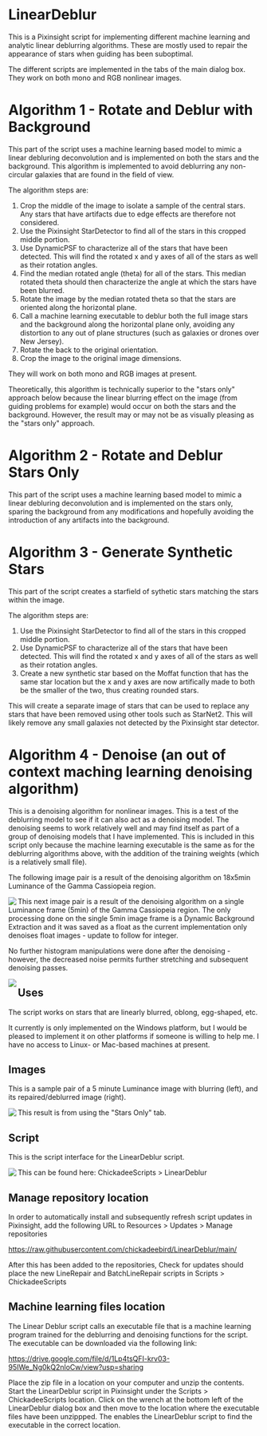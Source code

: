 # LinearDeblur

This is a Pixinsight script for implementing different machine learning and analytic linear deblurring algorithms. These are mostly used to repair the appearance of stars when guiding has been suboptimal.

The different scripts are implemented in the tabs of the main dialog box. They work on both mono and RGB nonlinear images.

# Algorithm 1 - Rotate and Deblur with Background

This part of the script uses a machine learning based model to mimic a linear debluring deconvolution and is implemented on both the stars and the background. This algorithm is implemented to avoid deblurring any non-circular galaxies that are found in the field of view.

The algorithm steps are:

1. Crop the middle of the image to isolate a sample of the central stars. Any stars that have artifacts due to edge effects are therefore not considered.
2. Use the Pixinsight StarDetector to find all of the stars in this cropped middle portion.
3. Use DynamicPSF to characterize all of the stars that have been detected. This will find the rotated x and y axes of all of the stars as well as their rotation angles.
4. Find the median rotated angle (theta) for all of the stars. This median rotated theta should then characterize the angle at which the stars have been blurred.
5. Rotate the image by the median rotated theta so that the stars are oriented along the horizontal plane.
6. Call a machine learning executable to deblur both the full image stars and the background along the horizontal plane only, avoiding any distortion to any out of plane structures (such as galaxies or drones over New Jersey).
7. Rotate the back to the original orientation.
8. Crop the image to the original image dimensions.

They will work on both mono and RGB images at present.

Theoretically, this algorithm is technically superior to the "stars only" approach below because the linear blurring effect on the image (from guiding problems for example) would occur on both the stars and the background. However, the result may or may not be as visually pleasing as the "stars only" approach.

# Algorithm 2 - Rotate and Deblur Stars Only

This part of the script uses a machine learning based model to mimic a linear debluring deconvolution and is implemented on the stars only, sparing the background from any modifications and hopefully avoiding the introduction of any artifacts into the background.

# Algorithm 3 - Generate Synthetic Stars

This part of the script creates a starfield of sythetic stars matching the stars within the image.

The algorithm steps are:

1. Use the Pixinsight StarDetector to find all of the stars in this cropped middle portion.
2. Use DynamicPSF to characterize all of the stars that have been detected. This will find the rotated x and y axes of all of the stars as well as their rotation angles.
3. Create a new synthetic star based on the Moffat function that has the same star location but the x and y axes are now artifically made to both be the smaller of the two, thus creating rounded stars.

This will create a separate image of stars that can be used to replace any stars that have been removed using other tools such as StarNet2. This will likely remove any small galaxies not detected by the Pixinsight star detector.

# Algorithm 4 - Denoise (an out of context maching learning denoising algorithm)

This is a denoising algorithm for nonlinear images. This is a test of the deblurring model to see if it can also act as a denoising model. The denoising seems to work relatively well and may find itself as part of a group of denoising models that I have implemented. This is included in this script only because the machine learning executable is the same as for the deblurring algorithms above, with the addition of the training weights (which is a relatively small file).

The following image pair is a result of the denoising algorithm on 18x5min Luminance of the Gamma Cassiopeia region.

<img src="./figs/Denoising Gamma Cas.png" text='Denoised image using the Denoise script - left noisy stack of 18x5min Luminance, right denoised' align=left />

This next image pair is a result of the denoising algorithm on a single Luminance frame (5min) of the Gamma Cassiopeia region. The only processing done on the single 5min image frame is a Dynamic Background Extraction and it was saved as a float as the current implementation only denoises float images - update to follow for integer.

No further histogram manipulations were done after the denoising - however, the decreased noise permits further stretching and subsequent denoising passes.

<img src="./figs/Denoising Gamma Cas single.png" text='Denoised image using the Denoise script - left noisy stack of 18x5min Luminance, right denoised' align=left />

## Uses

The script works on stars that are linearly blurred, oblong, egg-shaped, etc.

It currently is only implemented on the Windows platform, but I would be pleased to implement it on other platforms if someone is willing to help me. I have no access to Linux- or Mac-based machines at present.

## Images

This is a sample pair of a 5 minute Luminance image with blurring (left), and its repaired/deblurred image (right).

<img src="./figs/Deblurred Stars Only.png" text='Deblurred stars using the "Stars Only" script - left blurry stars, right deblurred' align=left />

This result is from using the "Stars Only" tab.

## Script

This is the script interface for the LinearDeblur script.

<img src="./figs/LinearDeblur Script.png" text='LinearDeblur script' align=left />

This can be found here: ChickadeeScripts > LinearDeblur

## Manage repository location

In order to automatically install and subsequently refresh script updates in Pixinsight, add the following URL to Resources > Updates > Manage repositories

https://raw.githubusercontent.com/chickadeebird/LinearDeblur/main/

After this has been added to the repositories, Check for updates should place the new LineRepair and BatchLineRepair scripts in Scripts > ChickadeeScripts

## Machine learning files location

The Linear Deblur script calls an executable file that is a machine learning program trained for the deblurring and denoising functions for the script. The executable can be downloaded via the following link:

https://drive.google.com/file/d/1Lp4tsQFI-krv03-95IWe_Ng0kQ2nloCw/view?usp=sharing

Place the zip file in a location on your computer and unzip the contents. Start the LinearDeblur script in Pixinsight under the Scripts > ChickadeeScripts location. Click on the wrench at the bottom left of the LinearDeblur dialog box and then move to the location where the executable files have been unzippped. The enables the LinearDeblur script to find the executable in the correct location.
